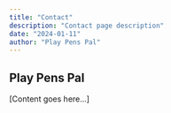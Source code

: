 ```yaml
---
title: "Contact"
description: "Contact page description"
date: "2024-01-11"
author: "Play Pens Pal"
---
```


## Play Pens Pal

[Content goes here...]
